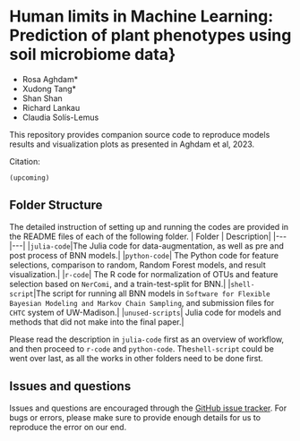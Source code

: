 
# Human limits in Machine Learning: Prediction of plant phenotypes using soil microbiome data}
- Rosa Aghdam*
- Xudong Tang*
- Shan Shan
- Richard Lankau
- Claudia Solís-Lemus


This repository provides companion source code to reproduce models results and visualization plots as presented in Aghdam et al, 2023.

Citation:
```
(upcoming)
```

## Folder Structure
The detailed instruction of setting up and running the codes are provided in the README files of each of the following folder.
| Folder | Description|
|---|---|
|`julia-code`|The Julia code for data-augmentation, as well as pre and post process of BNN models.|
|`python-code`| The Python code for feature selections, comparison to random, Random Forest models, and result visualization.|
|`r-code`| The R code for normalization of OTUs and feature selection based on `NerComi`, and a train-test-split for BNN.|
|`shell-script`|The script for running all BNN models in `Software for Flexible Bayesian Modeling and Markov Chain Sampling`, and submission files for `CHTC` system of UW-Madison.|
|`unused-scripts`| Julia code for models and methods that did not make into the final paper.|

Please read the description in `julia-code` first as an overview of workflow, and then proceed to `r-code` and `python-code`. The`shell-script` could be went over last, as all the works in other folders need to be done first.

## Issues and questions
Issues and questions are encouraged through the [GitHub issue tracker](https://github.com/solislemuslab/soil-microbiome-nn/issues). For bugs or errors, please make sure to provide enough details for us to reproduce the error on our end.
